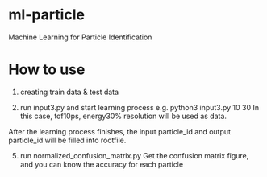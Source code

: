# ml-particle

Machine Learning for Particle Identification
# How to use  
1. creating train data & test data
   
3. run input3.py and start learning process
e.g. python3 input3.py 10 30
In this case, tof10ps, energy30% resolution will be used as data.

After the learning process finishes, the input particle_id and output particle_id will be filled into rootfile.

5. run normalized_confusion_matrix.py
Get the confusion matrix figure, and you can know the accuracy for each particle 
  
 

